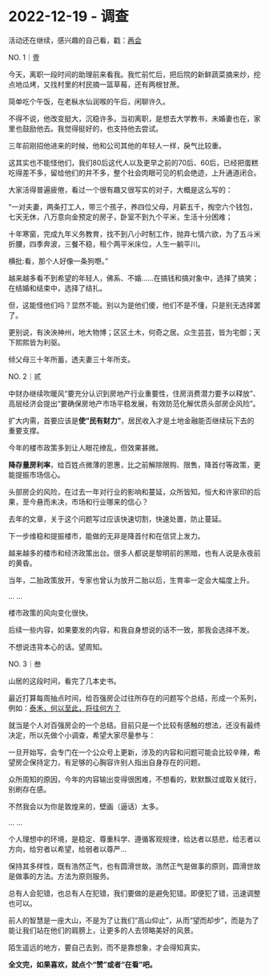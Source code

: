 # 2022-12-19 - 调查

活动还在继续，感兴趣的自己看，戳：[再会](http://mp.weixin.qq.com/s?__biz=MzI1MzI4MDk5NA==&mid=2247491958&idx=1&sn=0f28546c0a3861ab55642bccb7e9ee93&chksm=e9d476fbdea3ffedbf6ed028710094b2414bbf4917762fc0ef462eab84853b3bd97dbf2b65a9&scene=21#wechat_redirect)

NO. 1｜壹

今天，离职一段时间的助理前来看我。我忙前忙后，把后院的新鲜蔬菜摘来炒，挖点地瓜烤，又找村里的村民摘一篮草莓，还有两根甘蔗。

简单吃个午饭，在老枞水仙润喉的午后，闲聊许久。

不得不说，他改变挺大，沉稳许多。当初离职，是想去大学教书，未婚妻也在，家里也鼓励他去。我觉得挺好的，也支持他去尝试。

三年前刚招他进来的时候，他和公司其他的年轻人一样，戾气比较重。

这其实也不能怪他们，我们80后这代人以及更早之前的70后、60后，已经把蛋糕吃得差不多，留给他们的并不多，整个社会肉眼可见的机会绝迹，上升通道闭合。

大家活得普遍疲倦，看过一个很有趣又很写实的对子，大概是这么写的：

“一对夫妻，两条打工人，带三个孩子，养四位父母，月薪五千，掏空六个钱包，七天无休，八万意向金预定的房子，卧室不到九个平米，生活十分困难；

十年寒窗，完成九年义务教育，找不到八小时制工作，抛弃七情六欲，为了五斗米折腰，四季奔波，三餐不稳，租个两平米床位，人生一躺平川。

横批:看，那个人好像一条狗嘢。”

越来越多看不到希望的年轻人，佛系、不婚......在搞钱和搞对象中，选择了搞笑；在结婚和结束中，选择了结扎。

但，这能怪他们吗？显然不能。别以为是他们傻，他们不是不懂，只是别无选择罢了。

更别说，有泱泱神州，地大物博；区区土木，何奇之居。众生芸芸，皆为宅御；天下熙熙皆为利驱。

倾父母三十年所蓄，透夫妻三十年所支。

NO. 2｜贰

中财办继续吹暖风“要充分认识到房地产行业重要性，住房消费潜力要予以释放”、高层经济会提出“要确保房地产市场平稳发展，有效防范化解优质头部房企风险”。

扩大内需，首要应该是**使“民有财力”**，居民收入才是土地金融能否继续玩下去的重要支撑。

今年的楼市政策多到让人眼花缭乱，但效果甚微。

**降存量房利率**，给百姓点微薄的恩惠，比之前解除限购、限售，降首付等政策，更能提振市场信心。

头部房企的风险，在过去一年对行业的影响和蔓延，众所皆知。恒大和许家印的后果，至今悬而未决，市场和行业哪来的信心？

去年的文章，关于这个问题写过应该快速切割，快速处置，防止蔓延。

下一步维稳和提振楼市，能做的无非是降首付和在信贷上发力。

越来越多的楼市和经济政策出台。很多人都说是黎明前的黑暗，也有人说是永夜前的黄昏。

当年，二胎政策放开，专家也曾认为放开二胎以后，生育率一定会大幅度上升。

... ...

楼市政策的风向变化很快。

后续一些内容，如果要发的内容，和我自身想说的话不一致，那我会选择不发。

不想说违背本心的话。望周知。

NO. 3｜叁

山居的这段时间，看完了几本史书。

最近打算每周抽点时间，给百强房企过往所存在的问题写个总结，形成一个系列，例如：[泰禾，何以至此，将往何方？](http://mp.weixin.qq.com/s?__biz=Mzg2ODg2ODA4Mg==&mid=2247484098&idx=1&sn=1d936f98efbdc99765413bdfe2b873b0&chksm=cea4885ff9d301496809cf35259fb7a150b7354f535501eac3735b57af133edfa55048fefc3d&scene=21#wechat_redirect)

就当是个人对百强房企的一个总结。目前只是一个比较有感触的想法，还没有最终决定，所以先做个小调查，希望大家尽量参与：

一旦开始写，会专门在一个公众号上更新，涉及的内容和问题可能会比较辛辣，希望房企保持定力，有足够的心胸容许别人指出自身存在的问题。

众所周知的原因，今年的内容输出变得很困难，不想看的，默默飘过或取关就行，别刷存在感。

不然我会以为你是敦煌来的，壁画（逼话）太多。

... ...

个人理想中的环境，是稳定、尊重科学、遵循客观规律，给达者以慈悲，给志者以方向，给穷者以希望，给弱者以尊严...

保持其多样性，既有浩然正气，也有圆滑世故。浩然正气是做事的原则，圆滑世故是做事的方法。方法为原则服务。

总有人会犯错，也总有人在犯错，我们要做的是避免犯错。即便犯了错，迅速调整也可以。

前人的智慧是一座大山，不是为了让我们“高山仰止”，从而“望而却步”，而是为了能让我们站在他们的肩膀上，让更多的人去领略美好的风景。

陌生遥远的地方，要自己去到，而不是靠想象，才会得知真实。

**全文完，如果喜欢，就点个“赞”或者“在看”吧。**